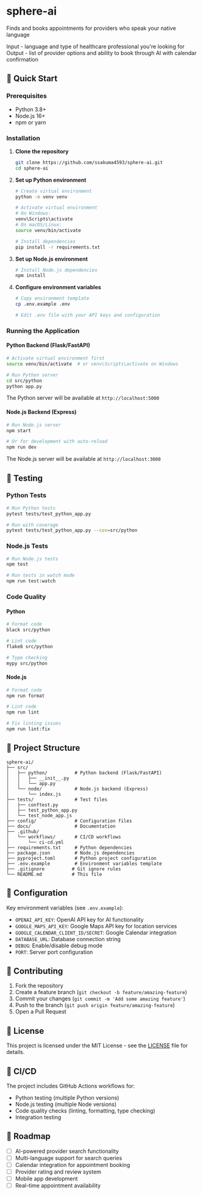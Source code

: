 # sphere-ai

Finds and books appointments for providers who speak your native language

Input - language and type of healthcare professional you're looking for  
Output - list of provider options and ability to book through AI with calendar confirmation

## 🚀 Quick Start

### Prerequisites

- Python 3.8+ 
- Node.js 16+
- npm or yarn

### Installation

1. **Clone the repository**
   ```bash
   git clone https://github.com/ssakuma4593/sphere-ai.git
   cd sphere-ai
   ```

2. **Set up Python environment**
   ```bash
   # Create virtual environment
   python -m venv venv
   
   # Activate virtual environment
   # On Windows:
   venv\Scripts\activate
   # On macOS/Linux:
   source venv/bin/activate
   
   # Install dependencies
   pip install -r requirements.txt
   ```

3. **Set up Node.js environment**
   ```bash
   # Install Node.js dependencies
   npm install
   ```

4. **Configure environment variables**
   ```bash
   # Copy environment template
   cp .env.example .env
   
   # Edit .env file with your API keys and configuration
   ```

### Running the Application

#### Python Backend (Flask/FastAPI)
```bash
# Activate virtual environment first
source venv/bin/activate  # or venv\Scripts\activate on Windows

# Run Python server
cd src/python
python app.py
```
The Python server will be available at `http://localhost:5000`

#### Node.js Backend (Express)
```bash
# Run Node.js server
npm start

# Or for development with auto-reload
npm run dev
```
The Node.js server will be available at `http://localhost:3000`

## 🧪 Testing

### Python Tests
```bash
# Run Python tests
pytest tests/test_python_app.py

# Run with coverage
pytest tests/test_python_app.py --cov=src/python
```

### Node.js Tests
```bash
# Run Node.js tests
npm test

# Run tests in watch mode
npm run test:watch
```

### Code Quality

#### Python
```bash
# Format code
black src/python

# Lint code
flake8 src/python

# Type checking
mypy src/python
```

#### Node.js
```bash
# Format code
npm run format

# Lint code
npm run lint

# Fix linting issues
npm run lint:fix
```

## 📁 Project Structure

```
sphere-ai/
├── src/
│   ├── python/          # Python backend (Flask/FastAPI)
│   │   ├── __init__.py
│   │   └── app.py
│   └── node/            # Node.js backend (Express)
│       └── index.js
├── tests/               # Test files
│   ├── conftest.py
│   ├── test_python_app.py
│   └── test_node_app.js
├── config/              # Configuration files
├── docs/                # Documentation
├── .github/
│   └── workflows/       # CI/CD workflows
│       └── ci-cd.yml
├── requirements.txt     # Python dependencies
├── package.json         # Node.js dependencies
├── pyproject.toml       # Python project configuration
├── .env.example         # Environment variables template
├── .gitignore          # Git ignore rules
└── README.md           # This file
```

## 🔧 Configuration

Key environment variables (see `.env.example`):

- `OPENAI_API_KEY`: OpenAI API key for AI functionality
- `GOOGLE_MAPS_API_KEY`: Google Maps API key for location services
- `GOOGLE_CALENDAR_CLIENT_ID/SECRET`: Google Calendar integration
- `DATABASE_URL`: Database connection string
- `DEBUG`: Enable/disable debug mode
- `PORT`: Server port configuration

## 🤝 Contributing

1. Fork the repository
2. Create a feature branch (`git checkout -b feature/amazing-feature`)
3. Commit your changes (`git commit -m 'Add some amazing feature'`)
4. Push to the branch (`git push origin feature/amazing-feature`)
5. Open a Pull Request

## 📄 License

This project is licensed under the MIT License - see the [LICENSE](LICENSE) file for details.

## 🔄 CI/CD

The project includes GitHub Actions workflows for:
- Python testing (multiple Python versions)
- Node.js testing (multiple Node versions)
- Code quality checks (linting, formatting, type checking)
- Integration testing

## 🚧 Roadmap

- [ ] AI-powered provider search functionality
- [ ] Multi-language support for search queries
- [ ] Calendar integration for appointment booking
- [ ] Provider rating and review system
- [ ] Mobile app development
- [ ] Real-time appointment availability
